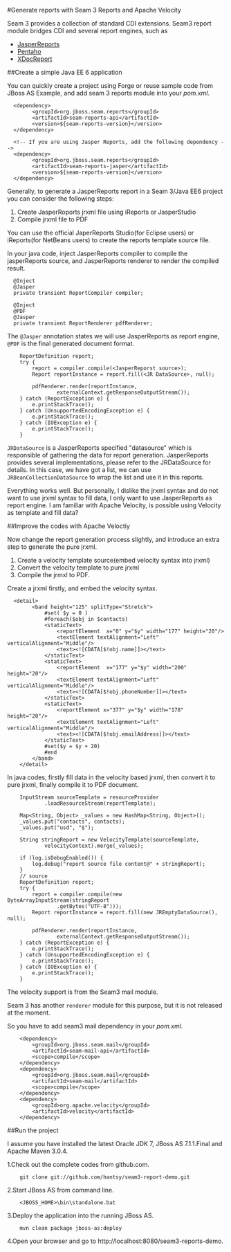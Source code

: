 #Generate reports with Seam 3 Reports and Apache Velocity
 
 Seam 3 provides a collection of standard CDI extensions. Seam3 report module bridges CDI and several report engines, such as
  
  * [JasperReports](http://jasperforge.org/projects/jasperreports)
  * [Pentaho](http://www.pentaho.com/)
  * [XDocReport](http://code.google.com/p/xdocreport/)

 
##Create a simple Java EE 6 application

 You can quickly create a project using Forge or reuse sample code from JBoss AS Example, and add seam 3 reports module into your *pom.xml*.
  
	  <dependency>
		    <groupId>org.jboss.seam.reports</groupId>
		    <artifactId>seam-reports-api</artifactId>
		    <version>${seam-reports-version}</version>
	  </dependency>
	
	  <!-- If you are using Jasper Reports, add the following dependency --> 
	  <dependency>
		    <groupId>org.jboss.seam.reports</groupId>
		    <artifactId>seam-reports-jasper</artifactId>
		    <version>${seam-reports-version}</version>
	  </dependency>
  
 Generally,  to generate a JasperReports report in a Seam 3/Java EE6 project you can consider the following steps:
  
  1. Create JasperRoports jrxml file using iReports or JasperStudio
  2. Compile jrxml file to PDF
 
You can use the official JaperReports Studio(for Eclipse users) or iReports(for NetBeans users) to create the reports template source file.
  
 In your java code, inject JasperReports compiler to compile the jasperReports source, and JasperReports renderer to render the compiled result.
  
	  @Inject
	  @Jasper
	  private transient ReportCompiler compiler;
	  
	  @Inject
	  @PDF
	  @Jasper
	  private transient ReportRenderer pdfRenderer;
  
 The `@Jasper` annotation states we will use JasperReports as report engine, `@PDF` is the final generated document format.
  
		ReportDefinition report;
		try {
			report = compiler.compile(<JasperReporst source>);
			Report reportInstance = report.fill(<JR DataSource>, null);

			pdfRenderer.render(reportInstance,
					externalContext.getResponseOutputStream());
		} catch (ReportException e) {
			e.printStackTrace();
		} catch (UnsupportedEncodingException e) {
			e.printStackTrace();
		} catch (IOException e) {
			e.printStackTrace();
		}
  
 `JRDataSource` is a JasperReports specified "datasource" which is responsible of gathering the data for report generation. JasperReports provides several implementations, please refer to the JRDataSource for details. In this case, we have got a list, we can use `JRBeanCollectionDataSource` to wrap the list and use it in this reports. 
  
 Everything works well. But personally, I dislike the jrxml syntax and do not want to use jrxml syntax to fill data, I only want to use JasperReports as report engine. I am familiar with Apache Velocity, is possible using Velocity as template and fill data? 
  
##Improve the codes with Apache Veloctiy 
  
 Now change the report generation process slightly, and introduce an extra step to generate the pure jrxml.
  
  1. Create a velocity template source(embed velocity syntax into jrxml)
  2. Convert the velocity template to pure jrxml
  3. Compile the jrmxl to PDF.
 
Create a jrxml firstly, and embed the velocity syntax.
  
  
	  <detail>
			<band height="125" splitType="Stretch">
				#set( $y = 0 )
			    #foreach($obj in $contacts)
				<staticText>
					<reportElement  x="0" y="$y" width="177" height="20"/>
					<textElement textAlignment="Left" verticalAlignment="Middle"/>
					<text><![CDATA[$!obj.name]]></text>
				</staticText>
				<staticText>
					<reportElement  x="177" y="$y" width="200" height="20"/>
					<textElement textAlignment="Left" verticalAlignment="Middle"/>
					<text><![CDATA[$!obj.phoneNumber]]></text>
				</staticText>
				<staticText>
					<reportElement x="377" y="$y" width="178" height="20"/>
					<textElement textAlignment="Left" verticalAlignment="Middle"/>
					<text><![CDATA[$!obj.emailAddress]]></text>
				</staticText>
				#set($y = $y + 20)
				#end
			</band>
		</detail>
  
 In java codes, firstly fill data in the velocity based jrxml, then convert it to pure jrxml, finally compile it to PDF document.
  
  
		InputStream sourceTemplate = resourceProvider
				.loadResourceStream(reportTemplate);

		Map<String, Object> _values = new HashMap<String, Object>();
		_values.put("contacts", contacts);
		_values.put("usd", "$");

		String stringReport = new VelocityTemplate(sourceTemplate,
				velocityContext).merge(_values);
		
		if (log.isDebugEnabled()) {
			log.debug("report source file content@" + stringReport);
		}
		// source
		ReportDefinition report;
		try {
			report = compiler.compile(new ByteArrayInputStream(stringReport
					.getBytes("UTF-8")));
			Report reportInstance = report.fill(new JREmptyDataSource(), null);

			pdfRenderer.render(reportInstance,
					externalContext.getResponseOutputStream());
		} catch (ReportException e) {
			e.printStackTrace();
		} catch (UnsupportedEncodingException e) {
			e.printStackTrace();
		} catch (IOException e) {
			e.printStackTrace();
		}
  
 The velocity support is from the Seam3 mail module.
 
 Seam 3 has another `renderer` module for this purpose, but it is not released at the moment. 
 
 So you have to add seam3 mail dependency in your *pom.xml*.
   
        <dependency>
			<groupId>org.jboss.seam.mail</groupId>
			<artifactId>seam-mail-api</artifactId>
			<scope>compile</scope>
		</dependency>
		<dependency>
			<groupId>org.jboss.seam.mail</groupId>
			<artifactId>seam-mail</artifactId>
			<scope>compile</scope>
		</dependency>
		<dependency>
			<groupId>org.apache.velocity</groupId>
			<artifactId>velocity</artifactId>
		</dependency>
 
##Run the project 
  
 I assume you have installed the latest Oracle JDK 7, JBoss AS 7.1.1.Final and Apache Maven 3.0.4.
  
  1.Check out the complete codes from github.com. 
  
  		git clone git://github.com/hantsy/seam3-report-demo.git
  	
  2.Start JBoss AS from command line.
  	
  		<JBOSS_HOME>\bin\standalone.bat
  	
  3.Deploy the application into the running JBoss AS.
  
  		mvn clean package jboss-as:deploy
  	
  4.Open your browser and go to http://localhost:8080/seam3-reports-demo.
  	
  	
  
  
  